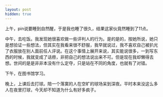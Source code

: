 ```yaml
---
layout: post
hidden: true
---
```

上午，pin说要睡到自然醒，于是我也睡了很久，结果这家伙竟然睡到了11点。

中午，去吃饭。我发现她很喜欢做一些评判人的行为。是的是的，按她所说，她只是想验证一些想法，但其实在我看来很不舒服，我早就说过，我不喜欢自己被扒光了衣服放在别人面前任人评说。在这个事情上展开来说，其实能说很多，一到写东西的时候，我就变成了话痨，非把自己的想法说出来不可。但是现在我却懒得去想。世间的是是非非本没有什么定夺，只是站在不同的角度，也就有了对错。

下午，在图书馆学习。

晚上，上课后去打球。陪一个落寞的人在空旷的球场呆到深夜。平时本来没这么多人在夜里打球，今天却不知道为什么有好多疯子。